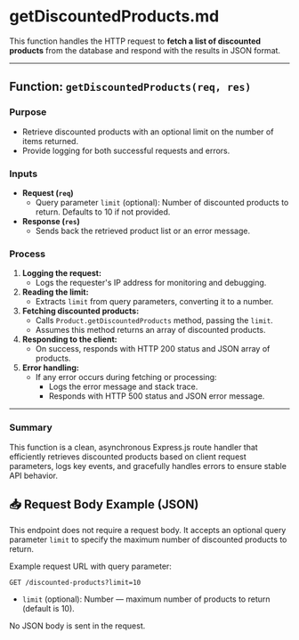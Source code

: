 # getDiscountedProducts.md

This function handles the HTTP request to **fetch a list of discounted products** from the database and respond with the results in JSON format.

---

## Function: `getDiscountedProducts(req, res)`

### Purpose
- Retrieve discounted products with an optional limit on the number of items returned.
- Provide logging for both successful requests and errors.

### Inputs
- **Request (`req`)**
  - Query parameter `limit` (optional): Number of discounted products to return. Defaults to 10 if not provided.
- **Response (`res`)**
  - Sends back the retrieved product list or an error message.

### Process
1. **Logging the request:**
   - Logs the requester's IP address for monitoring and debugging.
2. **Reading the limit:**
   - Extracts `limit` from query parameters, converting it to a number.
3. **Fetching discounted products:**
   - Calls `Product.getDiscountedProducts` method, passing the `limit`.
   - Assumes this method returns an array of discounted products.
4. **Responding to the client:**
   - On success, responds with HTTP 200 status and JSON array of products.
5. **Error handling:**
   - If any error occurs during fetching or processing:
     - Logs the error message and stack trace.
     - Responds with HTTP 500 status and JSON error message.

---

### Summary
This function is a clean, asynchronous Express.js route handler that efficiently retrieves discounted products based on client request parameters, logs key events, and gracefully handles errors to ensure stable API behavior.


## 📥 Request Body Example (JSON)

This endpoint does not require a request body. It accepts an optional query parameter `limit` to specify the maximum number of discounted products to return.

Example request URL with query parameter:

```http
GET /discounted-products?limit=10
```

* `limit` (optional): Number — maximum number of products to return (default is 10).

No JSON body is sent in the request.
